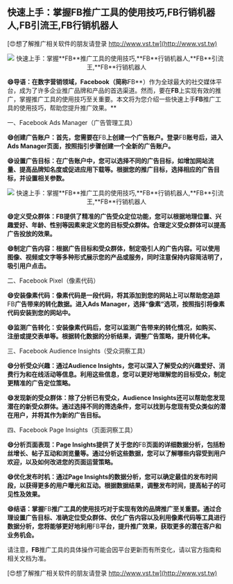 ## **快速上手：掌握**FB**推广工具的使用技巧,**FB**行销机器人,**FB**引流王,**FB**行销机器人**

[😍想了解推广相关软件的朋友请登录 http://www.vst.tw](http://www.vst.tw)

 <center><img src="https://vst.tw/MP4/tuiguang/png/8.png" alt="快速上手：掌握**FB**推广工具的使用技巧,**FB**行销机器人,**FB**引流王,**FB**行销机器人"></center>

**😄导语：在数字营销领域，Facebook（简称**FB**）作为全球最大的社交媒体平台，成为了许多企业推广品牌和产品的首选渠道。然而，要在**FB**上实现有效的推广，掌握推广工具的使用技巧至关重要。本文将为您介绍一些快速上手**FB**推广工具的使用技巧，帮助您提升推广效果。**

一、Facebook Ads Manager（广告管理工具）

**😄创建广告账户：首先，您需要在**FB**上创建一个广告账户。登录**FB**账号后，进入Ads Manager页面，按照指引步骤创建一个全新的广告账户。**

**😄设置广告目标：在广告账户中，您可以选择不同的广告目标，如增加网站流量、提高品牌知名度或促进应用下载等。根据您的推广目标，选择相应的广告目标，并设置相关参数。**

 <center><img src="https://vst.tw/MP4/tuiguang/png/4.png" alt="快速上手：掌握**FB**推广工具的使用技巧,**FB**行销机器人,**FB**引流王,**FB**行销机器人"></center>

**😄定义受众群体：**FB**提供了精准的广告受众定位功能，您可以根据地理位置、兴趣爱好、年龄、性别等因素来定义您的目标受众群体。合理定义受众群体可以提高广告投放的效果。**

**😄制定广告内容：根据广告目标和受众群体，制定吸引人的广告内容。可以使用图像、视频或文字等多种形式展示您的产品或服务，同时注意保持内容简洁明了，吸引用户点击。**

二、Facebook Pixel（像素代码）

**😄安装像素代码：像素代码是一段代码，将其添加到您的网站上可以帮助您追踪**FB**广告带来的转化数据。进入Ads Manager，选择“像素”选项，按照指引将像素代码安装到您的网站中。**

**😄监测广告转化：安装像素代码后，您可以监测广告带来的转化情况，如购买、注册或提交表单等。根据转化数据的分析结果，调整广告策略，提升转化率。**

三、Facebook Audience Insights（受众洞察工具）

**😄分析受众兴趣：通过Audience Insights，您可以深入了解受众的兴趣爱好、消费行为和在线活动等信息。利用这些信息，您可以更好地理解您的目标受众，制定更精准的广告定位策略。**

**😄发现新的受众群体：除了分析已有受众，Audience Insights还可以帮助您发现潜在的新受众群体。通过选择不同的筛选条件，您可以找到与您现有受众类似的潜在用户，并将其作为新的广告目标。**

四、Facebook Page Insights（页面洞察工具）

**😄分析页面表现：Page Insights提供了关于您的**FB**页面的详细数据分析，包括粉丝增长、帖子互动和浏览量等。通过分析这些数据，您可以了解哪些内容受到用户欢迎，以及如何改进您的页面运营策略。**

**😄优化发布时机：通过Page Insights的数据分析，您可以确定最佳的发布时间段，以获得更多的用户曝光和互动。根据数据结果，调整发布时间，提高帖子的可见性及效果。**

**😄结语：掌握**FB**推广工具的使用技巧对于实现有效的品牌推广至关重要。通过合理设置广告目标、准确定位受众群体、优化广告内容以及利用像素代码等工具进行数据分析，您将能够更好地利用**FB**平台，提升推广效果，获取更多的潜在客户和业务机会。**

请注意，**FB**推广工具的具体操作可能会因平台更新而有所变化，请以官方指南和相关文档为准。

[😍想了解推广相关软件的朋友请登录 http://www.vst.tw](http://www.vst.tw)



